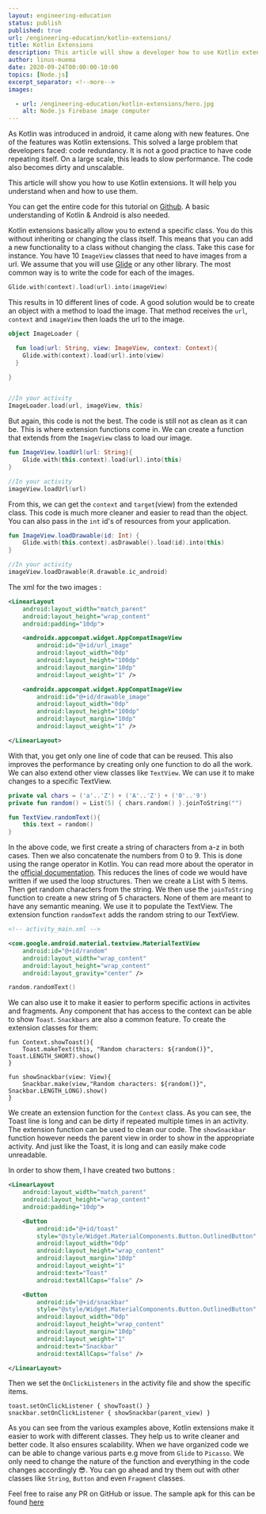 ```yaml
---
layout: engineering-education
status: publish
published: true
url: /engineering-education/kotlin-extensions/
title: Kotlin Extensions
description: This article will show a developer how to use Kotlin extensions, understanding when and how to use them.
author: linus-muema
date: 2020-09-24T00:00:00-10:00
topics: [Node.js]
excerpt_separator: <!--more-->
images:

  - url: /engineering-education/kotlin-extensions/hero.jpg
    alt: Node.js Firebase image computer
---
```

As Kotlin was introduced in android, it came along with new features. One of the features was Kotlin extensions. This solved a large problem that developers faced: code redundancy. It is not a good practice to have code repeating itself. On a large scale, this leads to slow performance. The code also becomes dirty and unscalable.
<!--more-->
This article will show you how to use Kotlin extensions. It will help you understand when and how to use them.

You can get the entire code for this tutorial on [Github](https://github.com/LinusMuema/kotlin/tree/extensions). A basic understanding of Kotlin & Android is also needed.

Kotlin extensions basically allow you to extend a specific class. You do this without inheriting or changing the class itself. This means that you can add a new functionality to a class without changing the class. Take this case for instance. You have 10 `ImageView` classes that need to have images from a url. We assume that you will use [Glide](https://bumptech.github.io/glide/) or any other library. The most common way is to write the code for each of the images.

```Kotlin
Glide.with(context).load(url).into(imageView)
```

 This results in 10 different lines of code. A good solution would be to create an object with a method to load the image. That method receives the `url`, `context` and `imageView` then loads the url to the image.

 ```kotlin
 object ImageLoader {

   fun load(url: String, view: ImageView, context: Context){
     Glide.with(context).load(url).into(view)
   }

 }


//In your activity
 ImageLoader.load(url, imageView, this)
 ```

But again, this code is not the best. The code is still not as clean as it can be. This is where extension functions come in. We can create a function that extends from the `ImageView` class to load our image.

```Kotlin
fun ImageView.loadUrl(url: String){
    Glide.with(this.context).load(url).into(this)
}

//In your activity
imageView.loadUrl(url)

```

From this, we can get the `context` and `target`(view) from the extended class. This code is much more cleaner and easier to read than the object. You can also pass in the `int` id's of resources from your application.

```Kotlin
fun ImageView.loadDrawable(id: Int) {
    Glide.with(this.context).asDrawable().load(id).into(this)
}

//In your activity
imageView.loadDrawable(R.drawable.ic_android)
```

The xml for the two images :

```xml
<LinearLayout
    android:layout_width="match_parent"
    android:layout_height="wrap_content"
    android:padding="10dp">

    <androidx.appcompat.widget.AppCompatImageView
        android:id="@+id/url_image"
        android:layout_width="0dp"
        android:layout_height="100dp"
        android:layout_margin="10dp"
        android:layout_weight="1" />

    <androidx.appcompat.widget.AppCompatImageView
        android:id="@+id/drawable_image"
        android:layout_width="0dp"
        android:layout_height="100dp"
        android:layout_margin="10dp"
        android:layout_weight="1" />

</LinearLayout>
```

With that, you get only one line of code that can be reused. This also improves the performance by creating only one function to do all the work. We can also extend other view classes like `TextView`. We can use it to make changes to a specific TextView.

```Kotlin
private val chars = ('a'..'Z') + ('A'..'Z') + ('0'..'9')
private fun random() = List(5) { chars.random() }.joinToString("")

fun TextView.randomText(){
    this.text = random()
}
```

In the above code, we first create a string of characters from a-z in both cases. Then we also concatenate the numbers from 0 to 9. This is done using the range operator in Kotlin. You can read more about the operator in the [official documentation](https://kotlinlang.org/docs/reference/ranges.html). This reduces the lines of code we would have written if we used the loop structures. Then we create a List with 5 items. Then get random characters from the string. We then use the `joinToString` function to create a new string of 5 characters. None of them are meant to have any semantic meaning. We use it to populate the TextView. The extension function `randomText` adds the random string to our TextView.

```xml
<!-- activity_main.xml -->

<com.google.android.material.textview.MaterialTextView
    android:id="@+id/random"
    android:layout_width="wrap_content"
    android:layout_height="wrap_content"
    android:layout_gravity="center" />
```

```kotlin
random.randomText()
```

We can also use it to make it easier to perform specific actions in activites and fragments. Any component that has access to the context can be able to show `Toast`. `Snackbars` are also a common feature. To create the extension classes for them:

```kotlinlang
fun Context.showToast(){
    Toast.makeText(this, "Random characters: ${random()}", Toast.LENGTH_SHORT).show()
}

fun showSnackbar(view: View){
    Snackbar.make(view,"Random characters: ${random()}", Snackbar.LENGTH_LONG).show()
}
```

We create an extension function for the `Context` class. As you can see, the Toast line is long and can be dirty if repeated multiple times in an activity. The extension function can be used to clean our code. The `showSnackbar` function however needs the parent view in order to show in the appropriate activity. And just like the Toast, it is long and can easily make code unreadable.

In order to show them, I have created two buttons :

```xml
<LinearLayout
    android:layout_width="match_parent"
    android:layout_height="wrap_content"
    android:padding="10dp">

    <Button
        android:id="@+id/toast"
        style="@style/Widget.MaterialComponents.Button.OutlinedButton"
        android:layout_width="0dp"
        android:layout_height="wrap_content"
        android:layout_margin="10dp"
        android:layout_weight="1"
        android:text="Toast"
        android:textAllCaps="false" />

    <Button
        android:id="@+id/snackbar"
        style="@style/Widget.MaterialComponents.Button.OutlinedButton"
        android:layout_width="0dp"
        android:layout_height="wrap_content"
        android:layout_margin="10dp"
        android:layout_weight="1"
        android:text="Snackbar"
        android:textAllCaps="false" />

</LinearLayout>
```

Then we set the `OnClickListeners` in the activity file and show the specific items.

```kotlinlang
toast.setOnClickListener { showToast() }
snackbar.setOnClickListener { showSnackbar(parent_view) }
```

As you can see from the various examples above, Kotlin extensions make it easier to work with different classes. They help us to write cleaner and better code. It also ensures scalability. When we have organized code we can be able to change various parts e.g move from `Glide` to `Picasso`. We only need to change the nature of the function and everything in the code changes accordingly 😎. You can go ahead and try them out with other classes like `String`, `Button` and even `Fragment` classes.

Feel free to raise any PR on GitHub or issue. The sample apk for this can be found [here](https://drive.google.com/file/d/1kyY_hm-SSqrYbIqEWJlccRVBobIw_5dv/view?usp=sharing)
